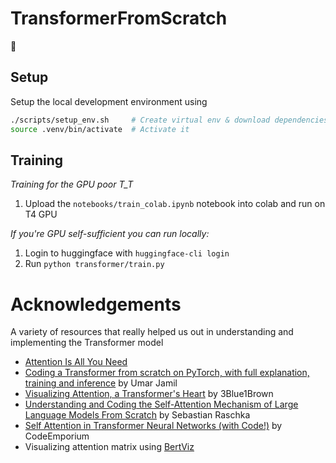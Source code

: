 # TransformerFromScratch
🤖

## Setup

Setup the local development environment using

```bash
./scripts/setup_env.sh     # Create virtual env & download dependencies
source .venv/bin/activate  # Activate it
```

## Training
*Training for the GPU poor T_T*
1. Upload the `notebooks/train_colab.ipynb` notebook into colab and run on T4 GPU

*If you're GPU self-sufficient you can run locally:*
1. Login to huggingface with `huggingface-cli login`
2. Run `python transformer/train.py`


# Acknowledgements
A variety of resources that really helped us out in understanding and implementing the Transformer model

- [Attention Is All You Need](https://arxiv.org/pdf/1706.03762)
- [Coding a Transformer from scratch on PyTorch, with full explanation, training and inference](https://www.youtube.com/watch?v=ISNdQcPhsts) by Umar Jamil
- [Visualizing Attention, a Transformer's Heart](https://www.youtube.com/watch?v=eMlx5fFNoYc) by 3Blue1Brown
- [Understanding and Coding the Self-Attention Mechanism of Large Language Models From Scratch](https://sebastianraschka.com/blog/2023/self-attention-from-scratch.html) by Sebastian Raschka
- [Self Attention in Transformer Neural Networks (with Code!)](https://www.youtube.com/watch?v=QCJQG4DuHT0&list=PLTl9hO2Oobd97qfWC40gOSU8C0iu0m2l4) by CodeEmporium
- Visualizing attention matrix using [BertViz](https://github.com/jessevig/bertviz)